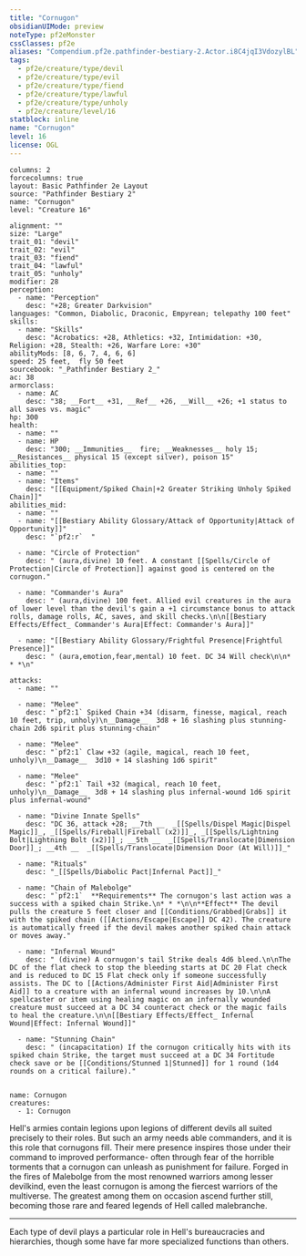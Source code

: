 ```yaml
---
title: "Cornugon"
obsidianUIMode: preview
noteType: pf2eMonster
cssClasses: pf2e
aliases: "Compendium.pf2e.pathfinder-bestiary-2.Actor.i8C4jqI3VdozylBL" 
tags:
  - pf2e/creature/type/devil
  - pf2e/creature/type/evil
  - pf2e/creature/type/fiend
  - pf2e/creature/type/lawful
  - pf2e/creature/type/unholy
  - pf2e/creature/level/16
statblock: inline
name: "Cornugon"
level: 16
license: OGL
---
```


```statblock
columns: 2
forcecolumns: true
layout: Basic Pathfinder 2e Layout
source: "Pathfinder Bestiary 2"
name: "Cornugon"
level: "Creature 16"

alignment: ""
size: "Large"
trait_01: "devil"
trait_02: "evil"
trait_03: "fiend"
trait_04: "lawful"
trait_05: "unholy"
modifier: 28
perception:
  - name: "Perception"
    desc: "+28; Greater Darkvision"
languages: "Common, Diabolic, Draconic, Empyrean; telepathy 100 feet"
skills:
  - name: "Skills"
    desc: "Acrobatics: +28, Athletics: +32, Intimidation: +30, Religion: +28, Stealth: +26, Warfare Lore: +30"
abilityMods: [8, 6, 7, 4, 6, 6]
speed: 25 feet,  fly 50 feet
sourcebook: "_Pathfinder Bestiary 2_"
ac: 38
armorclass:
  - name: AC
    desc: "38; __Fort__ +31, __Ref__ +26, __Will__ +26; +1 status to all saves vs. magic"
hp: 300
health:
  - name: ""
  - name: HP
    desc: "300; __Immunities__  fire; __Weaknesses__ holy 15; __Resistances__ physical 15 (except silver), poison 15"
abilities_top:
  - name: ""
  - name: "Items"
    desc: "[[Equipment/Spiked Chain|+2 Greater Striking Unholy Spiked Chain]]"
abilities_mid:
  - name: ""
  - name: "[[Bestiary Ability Glossary/Attack of Opportunity|Attack of Opportunity]]"
    desc: "`pf2:r`  "

  - name: "Circle of Protection"
    desc: " (aura,divine) 10 feet. A constant [[Spells/Circle of Protection|Circle of Protection]] against good is centered on the cornugon."

  - name: "Commander's Aura"
    desc: " (aura,divine) 100 feet. Allied evil creatures in the aura of lower level than the devil's gain a +1 circumstance bonus to attack rolls, damage rolls, AC, saves, and skill checks.\n\n[[Bestiary Effects/Effect_ Commander's Aura|Effect: Commander's Aura]]"

  - name: "[[Bestiary Ability Glossary/Frightful Presence|Frightful Presence]]"
    desc: " (aura,emotion,fear,mental) 10 feet. DC 34 Will check\n\n* * *\n"

attacks:
  - name: ""

  - name: "Melee"
    desc: "`pf2:1` Spiked Chain +34 (disarm, finesse, magical, reach 10 feet, trip, unholy)\n__Damage__  3d8 + 16 slashing plus stunning-chain 2d6 spirit plus stunning-chain"

  - name: "Melee"
    desc: "`pf2:1` Claw +32 (agile, magical, reach 10 feet, unholy)\n__Damage__  3d10 + 14 slashing 1d6 spirit"

  - name: "Melee"
    desc: "`pf2:1` Tail +32 (magical, reach 10 feet, unholy)\n__Damage__  3d8 + 14 slashing plus infernal-wound 1d6 spirit plus infernal-wound"

  - name: "Divine Innate Spells"
    desc: "DC 36, attack +28; __7th __  _[[Spells/Dispel Magic|Dispel Magic]]_, _[[Spells/Fireball|Fireball (x2)]]_, _[[Spells/Lightning Bolt|Lightning Bolt (x2)]]_; __5th __  _[[Spells/Translocate|Dimension Door]]_; __4th __  _[[Spells/Translocate|Dimension Door (At Will)]]_"

  - name: "Rituals"
    desc: "_[[Spells/Diabolic Pact|Infernal Pact]]_"

  - name: "Chain of Malebolge"
    desc: "`pf2:1`  **Requirements** The cornugon's last action was a success with a spiked chain Strike.\n* * *\n\n**Effect** The devil pulls the creature 5 feet closer and [[Conditions/Grabbed|Grabs]] it with the spiked chain ([[Actions/Escape|Escape]] DC 42). The creature is automatically freed if the devil makes another spiked chain attack or moves away."

  - name: "Infernal Wound"
    desc: " (divine) A cornugon's tail Strike deals 4d6 bleed.\n\nThe DC of the flat check to stop the bleeding starts at DC 20 Flat check and is reduced to DC 15 Flat check only if someone successfully assists. The DC to [[Actions/Administer First Aid|Administer First Aid]] to a creature with an infernal wound increases by 10.\n\nA spellcaster or item using healing magic on an infernally wounded creature must succeed at a DC 34 counteract check or the magic fails to heal the creature.\n\n[[Bestiary Effects/Effect_ Infernal Wound|Effect: Infernal Wound]]"

  - name: "Stunning Chain"
    desc: " (incapacitation) If the cornugon critically hits with its spiked chain Strike, the target must succeed at a DC 34 Fortitude check save or be [[Conditions/Stunned 1|Stunned]] for 1 round (1d4 rounds on a critical failure)."
 
```

```encounter-table
name: Cornugon
creatures:
  - 1: Cornugon
```



Hell's armies contain legions upon legions of different devils all suited precisely to their roles. But such an army needs able commanders, and it is this role that cornugons fill. Their mere presence inspires those under their command to improved performance- often through fear of the horrible torments that a cornugon can unleash as punishment for failure. Forged in the fires of Malebolge from the most renowned warriors among lesser devilkind, even the least cornugon is among the fiercest warriors of the multiverse. The greatest among them on occasion ascend further still, becoming those rare and feared legends of Hell called malebranche.

* * *

Each type of devil plays a particular role in Hell's bureaucracies and hierarchies, though some have far more specialized functions than others.
